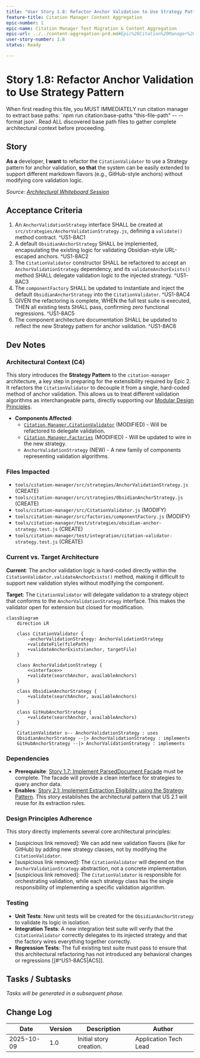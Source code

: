 ```yaml
---
title: "User Story 1.8: Refactor Anchor Validation to Use Strategy Pattern"
feature-title: Citation Manager Content Aggregation
epic-number: 1
epic-name: Citation Manager Test Migration & Content Aggregation
epic-url: ../../content-aggregation-prd.md#Epic%20Citation%20Manager%20Test%20Migration%20&%20Content%20Aggregation
user-story-number: 1.8
status: Ready

---
```


# Story 1.8: Refactor Anchor Validation to Use Strategy Pattern

<critical-llm-Initialization-Instructions>
When first reading this file, you MUST IMMEDIATELY run citation manager to extract base paths: `npm run citation:base-paths "this-file-path" -- --format json`. Read ALL discovered base path files to gather complete architectural context before proceeding.
</critical-llm-Initialization-Instructions>

## Story

**As a** developer,
**I want** to refactor the `CitationValidator` to use a Strategy pattern for anchor validation,
**so that** the system can be easily extended to support different markdown flavors (e.g., GitHub-style anchors) without modifying core validation logic.

_Source: [Architectural Whiteboard Session](../../content-aggregation-architecture-whiteboard.md)_

## Acceptance Criteria

1.  An `AnchorValidationStrategy` interface SHALL be created at `src/strategies/AnchorValidationStrategy.js`, defining a `validate()` method contract. ^US1-8AC1
2.  A default `ObsidianAnchorStrategy` SHALL be implemented, encapsulating the existing logic for validating Obsidian-style URL-escaped anchors. ^US1-8AC2
3.  The `CitationValidator` constructor SHALL be refactored to accept an `AnchorValidationStrategy` dependency, and its `validateAnchorExists()` method SHALL delegate validation logic to the injected strategy. ^US1-8AC3
4.  The `componentFactory` SHALL be updated to instantiate and inject the default `ObsidianAnchorStrategy` into the `CitationValidator`. ^US1-8AC4
5.  GIVEN the refactoring is complete, WHEN the full test suite is executed, THEN all existing tests SHALL pass, confirming zero functional regressions. ^US1-8AC5
6.  The component architecture documentation SHALL be updated to reflect the new Strategy pattern for anchor validation. ^US1-8AC6



## Dev Notes

### Architectural Context (C4)

This story introduces the **Strategy Pattern** to the `citation-manager` architecture, a key step in preparing for the extensibility required by Epic 2. It refactors the `CitationValidator` to decouple it from a single, hard-coded method of anchor validation. This allows us to treat different validation algorithms as interchangeable parts, directly supporting our [Modular Design Principles](../../../../../../../design-docs/Architecture%20Principles.md#^modular-design-principles-definition).

-   **Components Affected**:
    -   [`Citation Manager.CitationValidator`](../../content-aggregation-architecture.md#Citation%20Manager.Citation%20Validator) (MODIFIED) - Will be refactored to delegate validation.
    -   [`Citation Manager.Factories`](../../content-aggregation-architecture.md#Component%20Interaction%20Diagram%20After%20US1.5) (MODIFIED) - Will be updated to wire in the new strategy.
    -   `AnchorValidationStrategy` (NEW) - A new family of components representing validation algorithms.

### Files Impacted

-   `tools/citation-manager/src/strategies/AnchorValidationStrategy.js` (CREATE)
-   `tools/citation-manager/src/strategies/ObsidianAnchorStrategy.js` (CREATE)
-   `tools/citation-manager/src/CitationValidator.js` (MODIFY)
-   `tools/citation-manager/src/factories/componentFactory.js` (MODIFY)
-   `tools/citation-manager/test/strategies/obsidian-anchor-strategy.test.js` (CREATE)
-   `tools/citation-manager/test/integration/citation-validator-strategy.test.js` (CREATE)

### Current vs. Target Architecture

**Current**: The anchor validation logic is hard-coded directly within the `CitationValidator.validateAnchorExists()` method, making it difficult to support new validation styles without modifying the component.

**Target**: The `CitationValidator` will delegate validation to a strategy object that conforms to the `AnchorValidationStrategy` interface. This makes the validator open for extension but closed for modification.

```mermaid
classDiagram
    direction LR

    class CitationValidator {
        -anchorValidationStrategy: AnchorValidationStrategy
        +validateFile(filePath)
        +validateAnchorExists(anchor, targetFile)
    }

    class AnchorValidationStrategy {
        <<interface>>
        +validate(searchAnchor, availableAnchors)
    }

    class ObsidianAnchorStrategy {
        +validate(searchAnchor, availableAnchors)
    }

    class GitHubAnchorStrategy {
        +validate(searchAnchor, availableAnchors)
    }

    CitationValidator o-- AnchorValidationStrategy : uses
    ObsidianAnchorStrategy --|> AnchorValidationStrategy : implements
    GitHubAnchorStrategy --|> AnchorValidationStrategy : implements
```

### Dependencies
- **Prerequisite**: [Story 1.7: Implement ParsedDocument Facade](https://www.google.com/search?q=content-aggregation-prd.md%23Story%25201.7%2520Implement%2520ParsedDocument%2520Facade) must be complete. The facade will provide a clean interface for strategies to query anchor data.
- **Enables**: [Story 2.1: Implement Extraction Eligibility using the Strategy Pattern](https://www.google.com/search?q=content-aggregation-prd.md%23Story%25202.1%2520Enhance%2520Parser%2520to%2520Handle%2520Full-File%2520and%2520Section%2520Links). This story establishes the architectural pattern that US 2.1 will reuse for its extraction rules.
    

### Design Principles Adherence
This story directly implements several core architectural principles:
- [suspicious link removed]: We can add new validation flavors (like for GitHub) by adding new strategy classes, not by modifying the `CitationValidator`.
- [suspicious link removed]: The `CitationValidator` will depend on the `AnchorValidationStrategy` abstraction, not a concrete implementation.
- [suspicious link removed]: The `CitationValidator` is responsible for orchestrating validation, while each strategy class has the single responsibility of implementing a specific validation algorithm.
    

### Testing
- **Unit Tests**: New unit tests will be created for the `ObsidianAnchorStrategy` to validate its logic in isolation.
- **Integration Tests**: A new integration test suite will verify that the `CitationValidator` correctly delegates to its injected strategy and that the factory wires everything together correctly.
- **Regression Tests**: The full existing test suite must pass to ensure that this architectural refactoring has not introduced any behavioral changes or regressions [[#^US1-8AC5|AC5]].
    

## Tasks / Subtasks

_Tasks will be generated in a subsequent phase._

## Change Log

|Date|Version|Description|Author|
|---|---|---|---|
|2025-10-09|1.0|Initial story creation.|Application Tech Lead|

